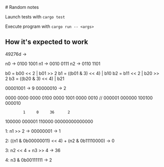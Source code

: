 # Random notes

Launch tests with `cargo test`

Execute program with `cargo run -- <args>`


## How it's expected to work

49276d -> 



n0 -> 0100 1001
n1 -> 0010 0111
n2 -> 0110 1101

b0 = b00 << 2  | b01 >> 2
b1 = ((b01 & 3) << 4) | b10 
b2 = b11 << 2 | b20 >> 2
b3 = ((b20 & 3) << 4) | b21

00001001 -> 9
00000010 -> 2





0000 0000 0000 0100 0000 1001 0000 0010
   //    000001 000000 100100 000010

            1     0     36      2 



100000
000001
110000
00000000000000


1: n1 >> 2 -> 00000001 -> 1

2: ((n1 & 0b00000011) << 4) + (n2 & 0b11110000) -> 0
 
3: n2 << 4 + n3 >> 4 -> 36

4: n3 & 0b00111111 -> 2